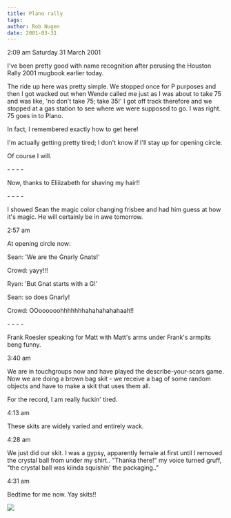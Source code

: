 ```yaml
---
title: Plano rally
tags: 
author: Rob Nugen
date: 2001-03-31
---
```


<p class=date>2:09 am Saturday 31 March  2001</p>

<p>I've been pretty good with name recognition after
perusing the Houston Rally 2001 mugbook  earlier
today.</p>

<p>The ride up here was pretty simple.  We stopped
once for P purposes and then I got wacked out when
Wende called me just as I was about to take 75 and was
like, 'no don't take 75; take 35!'   I got off track
therefore and we stopped at a gas station to see where
 we were supposed to go.  I was right.  75 goes in to
Plano.</p>

<p>In fact, I remembered exactly how to get here!</p>

<p>I'm actually getting pretty tired; I don't know if
I'll stay up for opening circle.</p>

<p>Of course I will.</p>

<p>- - - -</p>

<p>Now, thanks to Eliiizabeth for shaving my
hair!!</p>

<p>- - - -</p>

<p>I showed Sean the magic color changing frisbee and
had him guess at how it's magic.  He will certainly be
in awe tomorrow.</p>

<p class=date>2:57 am</p>

<p>At opening circle now:</p>

<p>Sean:  'We are the Gnarly Gnats!'</p>

<p>Crowd:  yayy!!!

<p>Ryan: 'But  Gnat starts with a G!'

<p>Sean: so does Gnarly!

<p>Crowd:  OOoooooohhhhhhhahahahahahaah!!

<p>- - - -</p>

<p>Frank Roesler speaking for Matt with Matt's arms 
under Frank's armpits beng funny.</p>

<p class=date>3:40 am</p>

<p>We are in touchgroups  now and have played the
describe-your-scars  game.  Now we are doing a brown
bag skit - we receive a bag of some random objects and
have to make a skit that uses them all.</p>

<p>For the  record, I am really fuckin' tired.</p>

<p class=date>4:13 am</p>

<p>These skits are  widely varied and  entirely
wack.</p>

<p class=date>4:28 am</p>

<p>We just did our skit.  I was a gypsy, apparently
female at first until I removed the crystal ball from 
under my shirt..  "Thanka there!"  my voice turned
gruff,  "the crystal ball was kiinda squishin' the
packaging.."</p>

<p class=date>4:31 am</p>

<p>Bedtime for me now.   Yay skits!!</p>

<p><img src="/images/rob/wL-ROB.gif"/></p>

